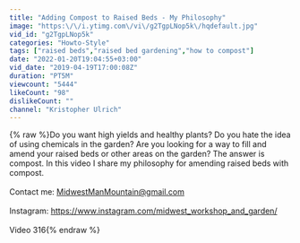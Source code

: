 ```yaml
---
title: "Adding Compost to Raised Beds - My Philosophy"
image: "https:\/\/i.ytimg.com\/vi\/g2TgpLNop5k\/hqdefault.jpg"
vid_id: "g2TgpLNop5k"
categories: "Howto-Style"
tags: ["raised beds","raised bed gardening","how to compost"]
date: "2022-01-20T19:04:55+03:00"
vid_date: "2019-04-19T17:00:08Z"
duration: "PT5M"
viewcount: "5444"
likeCount: "98"
dislikeCount: ""
channel: "Kristopher Ulrich"
---
```

{% raw %}Do you want high yields and healthy plants?  Do you hate the idea of using chemicals in the garden?  Are you looking for a way to fill and amend your raised beds or other areas on the garden?  The answer is compost.  In this video I share my philosophy for amending raised beds with compost.<br /><br />Contact me:  MidwestManMountain@gmail.com<br /><br />Instagram: <a rel="nofollow" target="blank" href="https://www.instagram.com/midwest_workshop_and_garden/">https://www.instagram.com/midwest_workshop_and_garden/</a><br /><br />Video 316{% endraw %}

